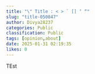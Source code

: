 ```yaml
---
title: "\" Title : < > ` [] ‘ “"
slug: "title-050847"
author: Divya28237
categories: Public
classification: Public
tags: [opinion,about]
date: 2025-01-31 02:19:35 
likes: 0
---
```


TEst